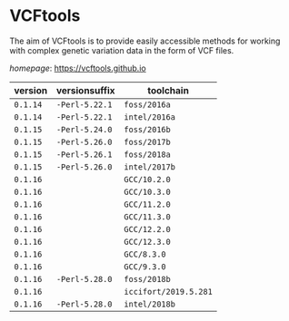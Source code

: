 # VCFtools

The aim of VCFtools is to provide   easily accessible methods for working with complex   genetic variation data in the form of VCF files.

*homepage*: <https://vcftools.github.io>

version | versionsuffix | toolchain
--------|---------------|----------
``0.1.14`` | ``-Perl-5.22.1`` | ``foss/2016a``
``0.1.14`` | ``-Perl-5.22.1`` | ``intel/2016a``
``0.1.15`` | ``-Perl-5.24.0`` | ``foss/2016b``
``0.1.15`` | ``-Perl-5.26.0`` | ``foss/2017b``
``0.1.15`` | ``-Perl-5.26.1`` | ``foss/2018a``
``0.1.15`` | ``-Perl-5.26.0`` | ``intel/2017b``
``0.1.16`` |  | ``GCC/10.2.0``
``0.1.16`` |  | ``GCC/10.3.0``
``0.1.16`` |  | ``GCC/11.2.0``
``0.1.16`` |  | ``GCC/11.3.0``
``0.1.16`` |  | ``GCC/12.2.0``
``0.1.16`` |  | ``GCC/12.3.0``
``0.1.16`` |  | ``GCC/8.3.0``
``0.1.16`` |  | ``GCC/9.3.0``
``0.1.16`` | ``-Perl-5.28.0`` | ``foss/2018b``
``0.1.16`` |  | ``iccifort/2019.5.281``
``0.1.16`` | ``-Perl-5.28.0`` | ``intel/2018b``

